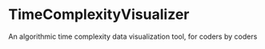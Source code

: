 # TimeComplexityVisualizer
An algorithmic time complexity data visualization tool, for coders by coders
